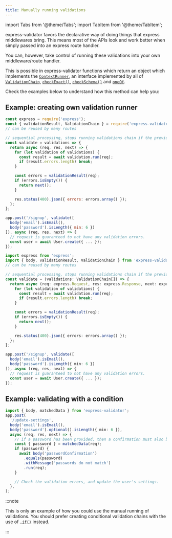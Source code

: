 ```yaml
---
title: Manually running validations
---
```


import Tabs from '@theme/Tabs';
import TabItem from '@theme/TabItem';

express-validator favors the declarative way of doing things that express middlewares bring.
This means most of the APIs look and work better when simply passed into an express route handler.

You can, however, take control of running these validations into your own middleware/route handler.

This is possible in express-validator functions which return an object which implements the
[`ContextRunner`](../api/misc.md#contextrunner), an interface implemented by all of
[`ValidationChain`](../api/validation-chain.md), [`checkExact()`](../api/check-exact.md),
[`checkSchema()`](../api/check-schema.md) and [`oneOf`](../api/one-of.md).

Check the examples below to understand how this method can help you:

## Example: creating own validation runner

<Tabs>
<TabItem value="js" label="JavaScript">

```js
const express = require('express');
const { validationResult, ValidationChain } = require('express-validator');
// can be reused by many routes

// sequential processing, stops running validations chain if the previous one fails.
const validate = validations => {
  return async (req, res, next) => {
    for (let validation of validations) {
      const result = await validation.run(req);
      if (result.errors.length) break;
    }

    const errors = validationResult(req);
    if (errors.isEmpty()) {
      return next();
    }

    res.status(400).json({ errors: errors.array() });
  };
};

app.post('/signup', validate([
  body('email').isEmail(),
  body('password').isLength({ min: 6 })
]), async (req, res, next) => {
  // request is guaranteed to not have any validation errors.
  const user = await User.create({ ... });
});
```

</TabItem>
<TabItem value="ts" label="TypeScript">

```typescript
import express from 'express';
import { body, validationResult, ValidationChain } from 'express-validator';
// can be reused by many routes

// sequential processing, stops running validations chain if the previous one fails.
const validate = (validations: ValidationChain[]) => {
  return async (req: express.Request, res: express.Response, next: express.NextFunction) => {
    for (let validation of validations) {
      const result = await validation.run(req);
      if (result.errors.length) break;
    }

    const errors = validationResult(req);
    if (errors.isEmpty()) {
      return next();
    }

    res.status(400).json({ errors: errors.array() });
  };
};

app.post('/signup', validate([
  body('email').isEmail(),
  body('password').isLength({ min: 6 })
]), async (req, res, next) => {
  // request is guaranteed to not have any validation errors.
  const user = await User.create({ ... });
});
```

</TabItem>
</Tabs>

## Example: validating with a condition

```ts
import { body, matchedData } from 'express-validator';
app.post(
  '/update-settings',
  body('email').isEmail(),
  body('password').optional().isLength({ min: 6 }),
  async (req, res, next) => {
    // if a password has been provided, then a confirmation must also be provided.
    const { password } = matchedData(req);
    if (password) {
      await body('passwordConfirmation')
        .equals(password)
        .withMessage('passwords do not match')
        .run(req);
    }

    // Check the validation errors, and update the user's settings.
  },
);
```

:::note

This is only an example of how you could use the manual running of validations.
You should prefer creating conditional validation chains with the use of
[`.if()`](../api/validation-chain.md#if) instead.

:::
